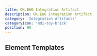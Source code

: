 ```yaml
---
title: OK.EWO Integration Artifact
description: OK.EWO Integration Artifact
category: 'Integration Artifacts'
categoryIcon: 'mdi-toy-brick'
position: 99
---
```


<dwf-markdown-loader source="https://raw.githubusercontent.com/it-at-m/digiwf-ok.ewo-integration/dev/docs/quickstart.md"></dwf-markdown-loader>
<dwf-markdown-loader source="https://raw.githubusercontent.com/it-at-m/digiwf-ok.ewo-integration/dev/docs/architecture.md"></dwf-markdown-loader>
<dwf-markdown-loader source="https://raw.githubusercontent.com/it-at-m/digiwf-ok.ewo-integration/dev/docs/documentation.md"></dwf-markdown-loader>

## Element Templates

<dwf-element-template-docs jsonurl="https://raw.githubusercontent.com/it-at-m/digiwf-ok.ewo-integration/dev/docs/okEwoIntegration.json"></dwf-element-template-docs>


